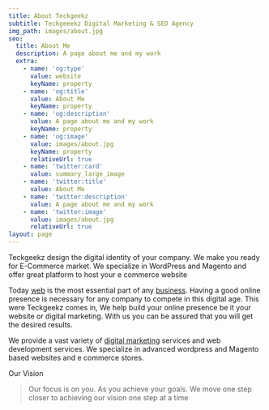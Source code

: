 ```yaml
---
title: About Teckgeekz
subtitle: Teckgeeekz Digital Marketing & SEO Agency
img_path: images/about.jpg
seo:
  title: About Me
  description: A page about me and my work
  extra:
    - name: 'og:type'
      value: website
      keyName: property
    - name: 'og:title'
      value: About Me
      keyName: property
    - name: 'og:description'
      value: A page about me and my work
      keyName: property
    - name: 'og:image'
      value: images/about.jpg
      keyName: property
      relativeUrl: true
    - name: 'twitter:card'
      value: summary_large_image
    - name: 'twitter:title'
      value: About Me
    - name: 'twitter:description'
      value: A page about me and my work
    - name: 'twitter:image'
      value: images/about.jpg
      relativeUrl: true
layout: page
---
```

Teckgeekz design the digital identity of your company. We make you ready for E-Commerce market. We specialize in WordPress and Magento and offer great platform to host your e commerce website



Today [web](https://teckgeekz.com/web-design/) is the most essential part of any [business](https://g.page/teckgeekz). Having a good online presence is necessary for any company to compete in this digital age. This were Teckgeekz comes in, We help build your online presence be it your website or digital marketing. With us you can be assured that you will get the desired results.

We provide a vast variety of [digital marketing](https://teckgeekz.com/social-media-marketing-2/) services and web development services. We specialize in advanced wordpress and Magento based websites and e commerce stores.


Our Vision



> Our focus is on you. As you achieve your goals. We move one step closer to achieving our vision one step at a time
>
